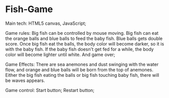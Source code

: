 # Fish-Game
Main tech: HTML5 canvas, JavaScript;

Game rules:
  Big fish can be controlled by mouse moving. 
  Big fish can eat the orange balls and blue balls to feed the baby fish.
  Blue balls gets double score.
  Once big fish eat the balls, the body color will become darker, so it is with the baby fish.
  If the baby fish doesn't get fed for a while, the body color will become lighter until white. And game over;
  
  
Game Effects:
  There are sea anemones and dust swinging with the water flow, and orange and blue balls will be born from the top of anemones.
  Either the big fish eating the balls or big fish touching baby fish, there will be waves appears.
  
Game control:
  Start button;
  Restart button;
  
